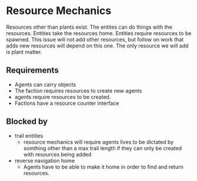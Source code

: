 
# Resource Mechanics

Resources other than plants exist. The entites can do things with the resources. Entities take the resources home. Entities require resources to be spawned. 
This issue will not add other resources, but follow on work that adds new resources will depend on this one. The only resource we will add is plant matter.

## Requirements

- Agents can carry objects
- The faction requires resources to create new agents
- agents require resources to be created.
- Factions have a resource counter interface

## Blocked by

- trail entities
  - resource mechanics will require agents lives to
  be dictated by somthing other than a max trail length if they can only be created with resources being added
- reverse navigation home
  - Agents have to be able to make it home in order to find and return resources.
